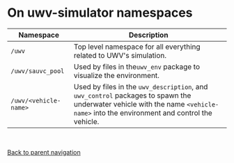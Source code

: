 # On uwv-simulator namespaces

| Namespace | Description |
| --- | --- |
| `/uwv` | Top level namespace for all everything related to UWV's simulation. |
| `/uwv/sauvc_pool` | Used by files in the`uwv_env` package to  visualize the environment. |
| `/uwv/<vehicle-name>` | Used by files in the `uwv_description`, and `uwv_control` packages to spawn the underwater vehicle with the name `<vehicle-name>` into the environment and control the vehicle. |

<br/>

[Back to parent navigation](../README.md#navigate)


